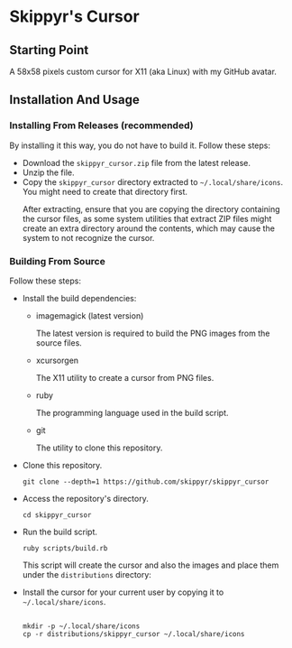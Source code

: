<h1>Skippyr's Cursor</h1>
	<h2>Starting Point</h2>
		<p>A 58x58 pixels custom cursor for X11 (aka Linux) with my GitHub avatar.</p>
	<h2>Installation And Usage</h2>
		<h3>Installing From Releases (recommended)</h3>
			<p>By installing it this way, you do not have to build it. Follow these steps:</p>
			<ul>
				<li>Download the <code>skippyr_cursor.zip</code> file from the latest release.</li>
				<li>Unzip the file.</li>
				<li>Copy the <code>skippyr_cursor</code> directory extracted to <code>~/.local/share/icons</code>. You might need to create that directory first.</li>
					<p>After extracting, ensure that you are copying the directory containing the cursor files, as some system utilities that extract ZIP files might create an extra directory around the contents, which may cause the system to not recognize the cursor.</p>
			</ul>
		<h3>Building From Source</h3>
			<p>Follow these steps:</p>
			<ul>
				<li>Install the build dependencies:</li>
					<ul>
						<li>imagemagick (latest version)</li>
							<p>The latest version is required to build the PNG images from the source files.</p>
						<li>xcursorgen</li>
							<p>The X11 utility to create a cursor from PNG files.</p>
						<li>ruby</li>
							<p>The programming language used in the build script.</p>
						<li>git</li>
							<p>The utility to clone this repository.</p>
					</ul>
				<li>Clone this repository.</li>
					<pre><code>git clone --depth=1 https://github.com/skippyr/skippyr_cursor</code></pre>
				<li>Access the repository's directory.</li>
					<pre><code>cd skippyr_cursor</code></pre>
				<li>Run the build script.</li>
					<pre><code>ruby scripts/build.rb</code></pre>
					<p>This script will create the cursor and also the images and place them under the <code>distributions</code> directory:</p>
				<li>Install the cursor for your current user by copying it to <code>~/.local/share/icons</code>.</li>
					<pre><code>
mkdir -p ~/.local/share/icons
cp -r distributions/skippyr_cursor ~/.local/share/icons
					</code></pre>
			</ul>
